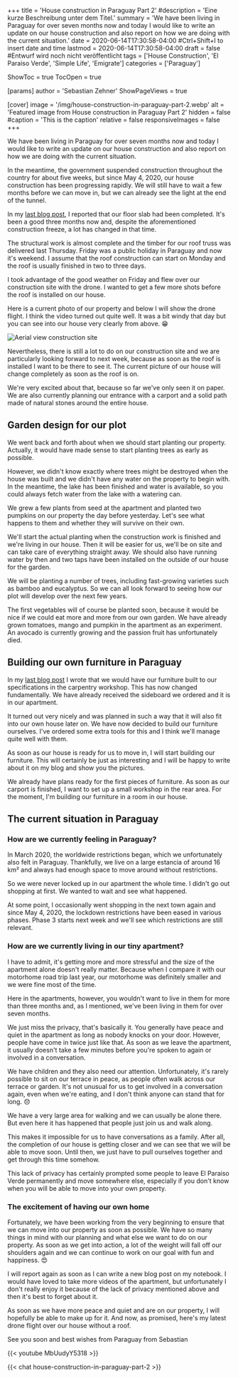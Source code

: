+++
title = 'House construction in Paraguay Part 2'
#description = 'Eine kurze Beschreibung unter dem Titel.'
summary = 'We have been living in Paraguay for over seven months now and today I would like to write an update on our house construction and also report on how we are doing with the current situation.'
date = 2020-06-14T17:30:58-04:00 #Ctrl+Shift+I to insert date and time
lastmod = 2020-06-14T17:30:58-04:00
draft = false #Entwurf wird noch nicht veröffentlicht
tags = ['House Construction', 'El Paraiso Verde', 'Simple Life', 'Emigrate']
categories = ['Paraguay']

ShowToc = true
TocOpen = true

[params]
    author = 'Sebastian Zehner'
    ShowPageViews = true

[cover]
    image = '/img/house-construction-in-paraguay-part-2.webp'
    alt = 'Featured image from House construction in Paraguay Part 2'
    hidden = false
    #caption = 'This is the caption'
    relative = false
    responsiveImages = false
+++

We have been living in Paraguay for over seven months now and today I would like to write an update on our house construction and also report on how we are doing with the current situation.

In the meantime, the government suspended construction throughout the country for about five weeks, but since May 4, 2020, our house construction has been progressing rapidly. We will still have to wait a few months before we can move in, but we can already see the light at the end of the tunnel.

In my [last blog post](/posts/house-construction-in-paraguay-part-1/), I reported that our floor slab had been completed. It's been a good three months now and, despite the aforementioned construction freeze, a lot has changed in that time.

The structural work is almost complete and the timber for our roof truss was delivered last Thursday. Friday was a public holiday in Paraguay and now it's weekend. I assume that the roof construction can start on Monday and the roof is usually finished in two to three days.

I took advantage of the good weather on Friday and flew over our construction site with the drone. I wanted to get a few more shots before the roof is installed on our house.

Here is a current photo of our property and below I will show the drone flight. I think the video turned out quite well. It was a bit windy that day but you can see into our house very clearly from above. :grin:

![Aerial view construction site](/img/galleries/house-construction-in-paraguay-part-2/house-construction-in-paraguay-part-2-1.webp)

Nevertheless, there is still a lot to do on our construction site and we are particularly looking forward to next week, because as soon as the roof is installed I want to be there to see it. The current picture of our house will change completely as soon as the roof is on.

We're very excited about that, because so far we've only seen it on paper. We are also currently planning our entrance with a carport and a solid path made of natural stones around the entire house.

## Garden design for our plot

We went back and forth about when we should start planting our property. Actually, it would have made sense to start planting trees as early as possible.

However, we didn't know exactly where trees might be destroyed when the house was built and we didn't have any water on the property to begin with. In the meantime, the lake has been finished and water is available, so you could always fetch water from the lake with a watering can.

We grew a few plants from seed at the apartment and planted two pumpkins on our property the day before yesterday. Let's see what happens to them and whether they will survive on their own.

We'll start the actual planting when the construction work is finished and we're living in our house. Then it will be easier for us, we'll be on site and can take care of everything straight away. We should also have running water by then and two taps have been installed on the outside of our house for the garden.

We will be planting a number of trees, including fast-growing varieties such as bamboo and eucalyptus. So we can all look forward to seeing how our plot will develop over the next few years.

The first vegetables will of course be planted soon, because it would be nice if we could eat more and more from our own garden. We have already grown tomatoes, mango and pumpkin in the apartment as an experiment. An avocado is currently growing and the passion fruit has unfortunately died.

## Building our own furniture in Paraguay

In my [last blog post](/posts/house-construction-in-paraguay-part-1/) I wrote that we would have our furniture built to our specifications in the carpentry workshop. This has now changed fundamentally. We have already received the sideboard we ordered and it is in our apartment.

It turned out very nicely and was planned in such a way that it will also fit into our own house later on. We have now decided to build our furniture ourselves. I've ordered some extra tools for this and I think we'll manage quite well with them.

As soon as our house is ready for us to move in, I will start building our furniture. This will certainly be just as interesting and I will be happy to write about it on my blog and show you the pictures.

We already have plans ready for the first pieces of furniture. As soon as our carport is finished, I want to set up a small workshop in the rear area. For the moment, I'm building our furniture in a room in our house.

## The current situation in Paraguay

### How are we currently feeling in Paraguay?

In March 2020, the worldwide restrictions began, which we unfortunately also felt in Paraguay. Thankfully, we live on a large estancia of around 16 km² and always had enough space to move around without restrictions.

So we were never locked up in our apartment the whole time. I didn't go out shopping at first. We wanted to wait and see what happened.

At some point, I occasionally went shopping in the next town again and since May 4, 2020, the lockdown restrictions have been eased in various phases. Phase 3 starts next week and we'll see which restrictions are still relevant.

### How are we currently living in our tiny apartment?

I have to admit, it's getting more and more stressful and the size of the apartment alone doesn't really matter. Because when I compare it with our motorhome road trip last year, our motorhome was definitely smaller and we were fine most of the time.

Here in the apartments, however, you wouldn't want to live in them for more than three months and, as I mentioned, we've been living in them for over seven months.

We just miss the privacy, that's basically it. You generally have peace and quiet in the apartment as long as nobody knocks on your door. However, people have come in twice just like that. As soon as we leave the apartment, it usually doesn't take a few minutes before you're spoken to again or involved in a conversation.

We have children and they also need our attention. Unfortunately, it's rarely possible to sit on our terrace in peace, as people often walk across our terrace or garden. It's not unusual for us to get involved in a conversation again, even when we're eating, and I don't think anyone can stand that for long. :disappointed:

We have a very large area for walking and we can usually be alone there. But even here it has happened that people just join us and walk along.

This makes it impossible for us to have conversations as a family. After all, the completion of our house is getting closer and we can see that we will be able to move soon. Until then, we just have to pull ourselves together and get through this time somehow.

This lack of privacy has certainly prompted some people to leave El Paraiso Verde permanently and move somewhere else, especially if you don't know when you will be able to move into your own property.

### The excitement of having our own home

Fortunately, we have been working from the very beginning to ensure that we can move into our property as soon as possible. We have so many things in mind with our planning and what else we want to do on our property. As soon as we get into action, a lot of the weight will fall off our shoulders again and we can continue to work on our goal with fun and happiness. :heart_eyes:

I will report again as soon as I can write a new blog post on my notebook. I would have loved to take more videos of the apartment, but unfortunately I don't really enjoy it because of the lack of privacy mentioned above and then it's best to forget about it.

As soon as we have more peace and quiet and are on our property, I will hopefully be able to make up for it. And now, as promised, here's my latest drone flight over our house without a roof.

See you soon and best wishes from Paraguay from Sebastian

{{< youtube MbUudyY5318 >}}

{{< chat house-construction-in-paraguay-part-2 >}}

